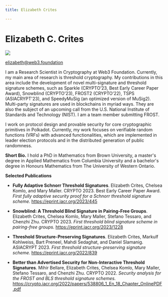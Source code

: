 ```yaml
---
title: Elizabeth Crites

---
```


# Elizabeth C. Crites

<img className="members" src="https://i.imgur.com/Z2bkSFp.jpg"/>

elizabeth@web3.foundation

I am a Research Scientist in Cryptography at Web3 Foundation. Currently, my main area of research is threshold cryptography. My contributions in this area include the development of novel multi-signature and threshold signature schemes, such as Sparkle (CRYPTO’23, Best Early Career Paper Award), Snowblind (CRYPTO’23), FROST2 (CRYPTO’22), TSPS (ASIACRYPT'23), and SpeedyMuSig (an optimized version of MuSig2). Multi-party signatures are used in blockchains in myriad ways.  They are also the subject of an upcoming call from the U.S. National Institute of Standards and Technology (NIST). I am a team member submitting FROST.

I work on protocol design and provable security for core cryptographic primitives in Polkadot. Currently, my work focuses on verifiable random functions (VRFs) with advanced functionalities, which are implemented in leader election protocols and in the distributed generation of public randomness.

**Short Bio.** I hold a PhD in Mathematics from Brown University, a master's degree in Applied Mathematics from Columbia University and a bachelor's degree in Honours Mathematics from The University of Western Ontario.

**Selected Publications**

* **Fully Adaptive Schnorr Threshold Signatures**. Elizabeth Crites, Chelsea Komlo, and Mary Maller. CRYPTO 2023. Best Early Career Paper Award. *First fully adaptive security proof for a Schnorr threshold signature scheme.* https://eprint.iacr.org/2023/445

* **Snowblind: A Threshold Blind Signature in Pairing-Free Groups**. Elizabeth Crites, Chelsea Komlo, Mary Maller, Stefano Tessaro, and Chenzhi Zhu. CRYPTO 2023. *First threshold blind signature scheme in pairing-free groups.* https://eprint.iacr.org/2023/1228

* **Threshold Structure-Preserving Signatures**. Elizabeth Crites, Markulf Kohlweiss, Bart Preneel, Mahdi Sedaghat, and Daniel Slamanig. ASIACRYPT 2023. *First threshold structure-preserving signature scheme.* https://eprint.iacr.org/2022/839

* **Better than Advertised Security for Non-Interactive Threshold Signatures**. Mihir Bellare, Elizabeth Crites, Chelsea Komlo, Mary Maller, Stefano Tessaro, and Chenzhi Zhu. CRYPTO 2022. *Security analysis for the FROST and BLS threshold signature schemes.* https://crypto.iacr.org/2022/papers/538806_1_En_18_Chapter_OnlinePDF.pdf

